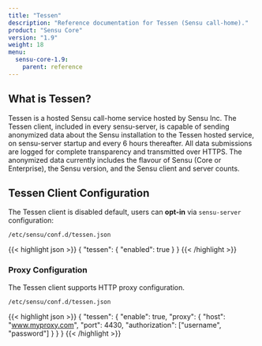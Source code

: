 ```yaml
---
title: "Tessen"
description: "Reference documentation for Tessen (Sensu call-home)."
product: "Sensu Core"
version: "1.9"
weight: 18
menu:
  sensu-core-1.9:
    parent: reference
---
```


## What is Tessen?

Tessen is a hosted Sensu call-home service hosted by Sensu Inc. The Tessen client, included in every sensu-server, is capable of sending anonymized data about the Sensu installation to the Tessen hosted service, on sensu-server startup and every 6 hours thereafter. All data submissions are logged for complete transparency and transmitted over HTTPS. The anonymized data currently includes the flavour of Sensu (Core or Enterprise), the Sensu version, and the Sensu client and server counts.

## Tessen Client Configuration

The Tessen client is disabled default, users can **opt-in** via `sensu-server` configuration:

`/etc/sensu/conf.d/tessen.json`

{{< highlight json >}}
{
  "tessen": {
    "enabled": true
  }
}
{{< /highlight >}}

### Proxy Configuration

The Tessen client supports HTTP proxy configuration.

`/etc/sensu/conf.d/tessen.json`

{{< highlight json >}}
{
  "tessen": {
    "enable": true,
    "proxy": {
      "host": "www.myproxy.com",
      "port": 4430,
      "authorization": ["username", "password"]
    }
  }
}
{{< /highlight >}}
